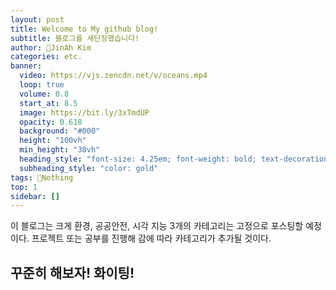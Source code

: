 ```yaml
---
layout: post
title: Welcome to My github blog!
subtitle: 블로그를 새단장했습니다!
author: JinAh Kim
categories: etc.
banner:
  video: https://vjs.zencdn.net/v/oceans.mp4
  loop: true
  volume: 0.8
  start_at: 8.5
  image: https://bit.ly/3xTmdUP
  opacity: 0.618
  background: "#000"
  height: "100vh"
  min_height: "38vh"
  heading_style: "font-size: 4.25em; font-weight: bold; text-decoration: underline"
  subheading_style: "color: gold"
tags: Nothing
top: 1
sidebar: []
---
```


이 블로그는 크게 환경, 공공안전, 시각 지능 3개의 카테고리는 고정으로 포스팅할 예정이다.
프로젝트 또는 공부를 진행해 감에 따라 카테고리가 추가될 것이다.

## 꾸준히 해보자! 화이팅!

